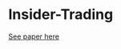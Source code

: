 # Insider-Trading


<p><a href="https://drive.google.com/file/d/1Pg6VvOLjKQ6vw3QbwuUYD4Giyma0wUIM/view?usp=sharing">See paper here</a></p>
